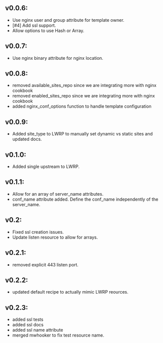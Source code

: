 ## v0.0.6:

* Use nginx user and group attribute for template owner.
* [#4] Add ssl support.
* Allow options to use Hash or Array.

## v0.0.7:

* Use nginx binary attribute for nginx location.

## v0.0.8:

* removed available_sites_repo since we are integrating more with nginx cookbook
* removed enabled_sites_repo since we are integrating more with nginx cookbook
* added nginx_conf_options function to handle template configuration

## v0.0.9:

* Added site_type to LWRP to manually set dynamic vs static sites and updated docs.

## v0.1.0:

* Added single upstream to LWRP.

## v0.1.1:

* Allow for an array of server_name attributes.
* conf_name attribute added.  Define the conf_name independently of the server_name.

## v0.2:

* Fixed ssl creation issues.
* Update listen resource to allow for arrays.

## v0.2.1:

* removed explicit 443 listen port.

## v0.2.2:

* updated default recipe to actually mimic LWRP reources.

## v0.2.3:

* added ssl tests
* added ssl docs
* added ssl name attribute
* merged mwhooker to fix test resource name.